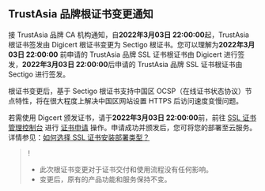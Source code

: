 ## TrustAsia 品牌根证书变更通知
接 TrustAsia  品牌 CA 机构通知，自**2022年3月03日 22:00:00**起，TrustAsia 根证书签发由 Digicert 根证书变更为 Sectigo 根证书。您可以理解为**2022年3月03日 22:00:00** 前申请的 TrustAsia  品牌 SSL 证书根证书由 Digicert 进行签发，**2022年3月03日 22:00:00**后申请的 TrustAsia  品牌 SSL 证书根证书由 Sectigo 进行签发。

根证书变更后，基于 Sectigo 根证书支持中国区 OCSP（在线证书状态协议）节点特性，将在很大程度上解决中国区网站设置 HTTPS 后访问速度变慢问题。

若需使用 Digcert 颁发证书，请于**2022年3月03日 22:00:00**前，前往 [SSL 证书管理控制台](https://console.cloud.tencent.com/ssl) 进行 [证书申请](https://cloud.tencent.com/document/product/400/54495) 操作。申请成功并颁发后，您可将您的部署至云服务。详情参见：[如何选择 SSL 证书安装部署类型？](https://cloud.tencent.com/document/product/400/4143)


>!
>- 此次根证书变更对于证书交付和使用流程没有任何影响。
>- 变更后，原有的产品功能和服务保持不变。



